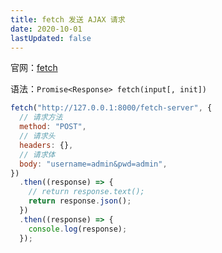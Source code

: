 ```yaml
---
title: fetch 发送 AJAX 请求
date: 2020-10-01
lastUpdated: false
---
```


官网：[fetch](https://developer.mozilla.org/zh-CN/docs/Web/API/fetch)

语法：`Promise<Response> fetch(input[, init])`

```js
fetch("http://127.0.0.1:8000/fetch-server", {
  // 请求方法
  method: "POST",
  // 请求头
  headers: {},
  // 请求体
  body: "username=admin&pwd=admin",
})
  .then((response) => {
    // return response.text();
    return response.json();
  })
  .then((response) => {
    console.log(response);
  });
```
